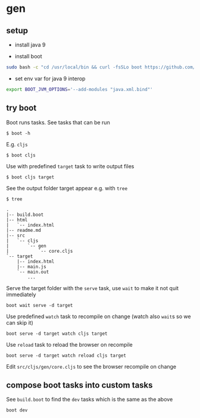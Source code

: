 # gen

## setup

- install java 9

- install boot

```bash
sudo bash -c "cd /usr/local/bin && curl -fsSLo boot https://github.com/boot-clj/boot-bin/releases/download/latest/boot.sh && chmod 755 boot"
```

- set env var for java 9 interop

```bash
export BOOT_JVM_OPTIONS='--add-modules "java.xml.bind"'
```

## try boot

Boot runs tasks. See tasks that can be run

```
$ boot -h
```

E.g. `cljs`

```
$ boot cljs
```

Use with predefined `target` task to write output files

```
$ boot cljs target
```

See the output folder target appear e.g. with `tree`

```
$ tree

.
|-- build.boot
|-- html
|   `-- index.html
|-- readme.md
|-- src
|   `-- cljs
|       `-- gen
|           `-- core.cljs
`-- target
    |-- index.html
    |-- main.js
    `-- main.out
        ...

```

Serve the target folder with the `serve` task, use `wait` to make it not quit immediately

```
boot wait serve -d target
```

Use predefined `watch` task to recompile on change (watch also `wait`s so we can skip it)

```
boot serve -d target watch cljs target
```

Use `reload` task to reload the browser on recompile

```
boot serve -d target watch reload cljs target
```

Edit `src/cljs/gen/core.cljs` to see the browser recompile on change

## compose boot tasks into custom tasks

See `build.boot` to find the `dev` tasks which is the same as the above

```
boot dev
```